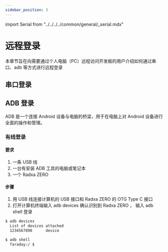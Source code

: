 ```yaml
---
sidebar_position: 3
---
```


import Serial from "../../../../common/general/\_serial.mdx"

# 远程登录

本章节旨在向需要通过个人电脑（PC）远程访问开发板的用户介绍如何通过串口、adb 等方式进行远程登录

## 串口登录

<Serial platform="aml" />

## ADB 登录

ADB 是一个连接 Android 设备与电脑的桥梁，用于在电脑上对 Android 设备进行全面的操作和管理。

### 有线登录

#### 要求

1. 一条 USB 线
2. 一台有安装 ADB 工具的电脑或笔记本
3. 一个 Radxa ZERO

#### 步骤

1. 用 USB 线连接计算机的 USB 接口和 Radxa ZERO 的 OTG Type C 接口
2. 打开计算机终端输入 adb devices 确认识别到 Radxa ZERO ，
   输入 adb shell 登录

```bash
$ adb devices
  List of devices attached
  1234567890      device

$ adb shell
  faraday:/ $
```
